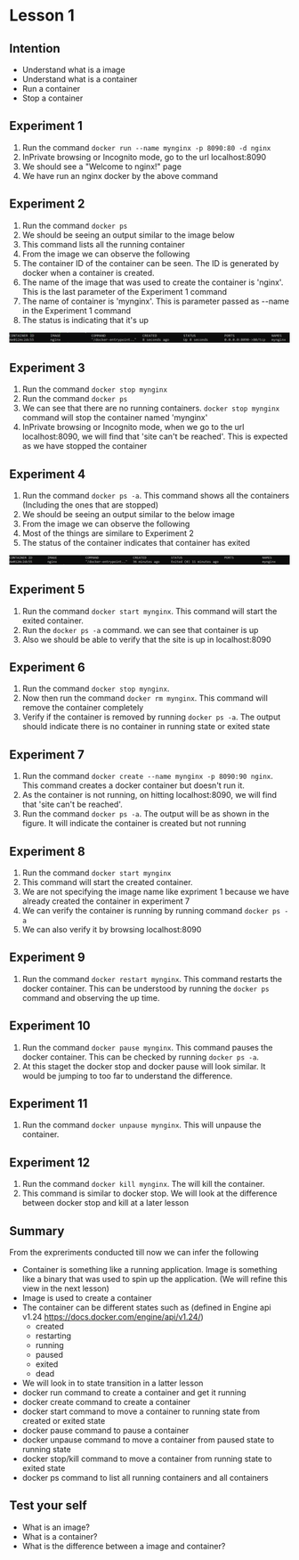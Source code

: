 # Lesson 1

## Intention
 * Understand what is a image
 * Understand what is a container
 * Run a container
 * Stop a container

## Experiment 1
 1. Run the command `docker run --name mynginx -p 8090:80 -d nginx`
 1. InPrivate browsing or Incognito mode, go to the url localhost:8090
 1. We should see a "Welcome to nginx!" page
 1. We have run an nginx docker by the above command

## Experiment 2
 1. Run the command `docker ps`
 1. We should be seeing an output similar to the image below
 1. This command lists all the running container
 1. From the image we can observe the following
   1. The container ID of the container can be seen. The ID is generated by docker when a container is created.
   1. The name of the image that was used to create the container is 'nginx'. This is the last parameter of the Experiment 1 command
   1. The name of container is 'mynginx'. This is parameter passed as --name in the Experiment 1 command
   1. The status is indicating that it's up

![docker ps output](/Lesson-01-Experiment-02-Picture-01.PNG)
 
## Experiment 3
 1. Run the command `docker stop mynginx`
 1. Run the command `docker ps`
 1. We can see that there are no running containers. `docker stop mynginx` command will stop the container named 'mynginx'
 1. InPrivate browsing or Incognito mode, when we go to the url localhost:8090, we will find that 'site can't be reached'. This is expected as we have stopped the container
 
## Experiment 4
 1. Run the command `docker ps -a`. This command shows all the containers (Including the ones that are stopped)
 1. We should be seeing an output similar to the below image
 1. From the image we can observe the following
   1. Most of the things are similare to Experiment 2
   1. The status of the container indicates that container has exited

![docker ps -a output](/Lesson-01-Experiment-04-Picture-01.PNG)
 
## Experiment 5
 1. Run the command `docker start mynginx`. This command will start the exited container.
 1. Run the `docker ps -a` command. we can see that container is up
 1. Also we should be able to verify that the site is up in localhost:8090
 
## Experiment 6
 1. Run the command `docker stop mynginx`.
 1. Now then run the command `docker rm mynginx`. This command will remove the container completely
 1. Verify if the container is removed by running `docker ps -a`. The output should indicate there is no container in running state or exited state
 
## Experiment 7
 1. Run the command `docker create --name mynginx -p 8090:90 nginx`. This command creates a docker container but doesn't run it.
 1. As the container is not running, on hitting localhost:8090, we will find that 'site can't be reached'.
 1. Run the command `docker ps -a`. The output will be as shown in the figure. It will indicate the container is created but not running
 
## Experiment 8
 1. Run the command `docker start mynginx`
 1. This command will start the created container.
 1. We are not specifying the image name like expriment 1 because we have already created the container in experiment 7
 1. We can verify the container is running by running command `docker ps -a`
 1. We can also verify it by browsing localhost:8090

## Experiment 9
 1. Run the command `docker restart mynginx`. This command restarts the docker container. This can be understood by running the `docker ps` command and observing the up time.
 
## Experiment 10
 1. Run the command `docker pause mynginx`. This command pauses the docker container. This can be checked by running `docker ps -a`.
 1. At this staget the docker stop and docker pause will look similar. It would be jumping to too far to understand the difference.
 
## Experiment 11
 1. Run the command `docker unpause mynginx`. This will unpause the container.
 
## Experiment 12
 1. Run the command `docker kill mynginx`. The will kill the container.
 1. This command is similar to docker stop. We will look at the difference between docker stop and kill at a later lesson

## Summary
From the expreriments conducted till now we can infer the following
 * Container is something like a running application. Image is something like a binary that was used to spin up the application. (We will refine this view in the next lesson)
 * Image is used to create a container
 * The container can be different states such as (defined in Engine api v1.24 https://docs.docker.com/engine/api/v1.24/)
   * created
   * restarting
   * running
   * paused
   * exited
   * dead
 * We will look in to state transition in a latter lesson
 * docker run command to create a container and get it running
 * docker create command to create a container
 * docker start command to move a container to running state from created or exited state
 * docker pause command to pause a container
 * docker unpause command to move a container from paused state to running state
 * docker stop/kill command to move a container from running state to exited state
 * docker ps command to list all running containers and all containers

## Test your self
 * What is an image?
 * What is a container?
 * What is the difference between a image and container?
